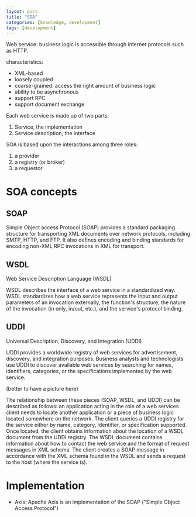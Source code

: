 ```yaml
---
layout: post
title: "SOA"
categories: [knowledge, development]
tags: [development]
---
```


Web service: 
business logic is accessible through internet protocols such as HTTP. 

characteristics: 
 
 * XML-based
 * loosely coupled
 * coarse-grained: access the right amount of business logic
 * ability to be asynchronous
 * support RPC
 * support document exchange

Each web service is made up of two parts: 

1. Service, the implementation
2. Service description, the interface

SOA is based upon the interactions among three roles: 

1. a provider
2. a registry (or broker)
3. a requestor

SOA concepts
==============
SOAP
------
Simple Object access Protocol (SOAP) provides a standard packaging structure
for transporting XML documents over network protocols,
including SMTP, HTTP, and FTP. It also defines encoding and
binding standards for encoding non-XML RPC invocations in XML for transport.


WSDL
-----
Web Service Description Language (WSDL)

WSDL describes the interface of a web service in a
standardized way. WSDL standardizes how a web service represents the input and
output parameters of an invocation externally, the function's structure, the
nature of
the invocation (in only, in/out, etc.), and the service's protocol binding.

UDDI
------
Universal Description, Discovery, and Integration (UDDI)

UDDI provides a worldwide registry of web services for advertisement,
discovery, and integration purposes. Business analysts and technologists use
UDDI to discover available web services by searching for names, identifiers,
categories, or the specifications implemented by the web service. 

(better to have a picture here)

The relationship between these pieces (SOAP, WSDL, and UDDI) can be described
as follows: an application acting in the role of a web services client needs to
locate another application or a piece of business logic located somewhere on
the network. The client queries a UDDI registry for the service either by name,
category, identifier, or specification supported. Once located, the client
obtains information about the location of a WSDL document from the UDDI
registry. The WSDL document contains information about how to contact the web
service and the format of request messages in XML schema. The client creates a
SOAP message in accordance with the XML schema found in the WSDL and sends a
request to the host (where the service is). 


Implementation
================
 * Axis: Apache Axis is an implementation of the SOAP ("Simple Object Access
 Protocol")

